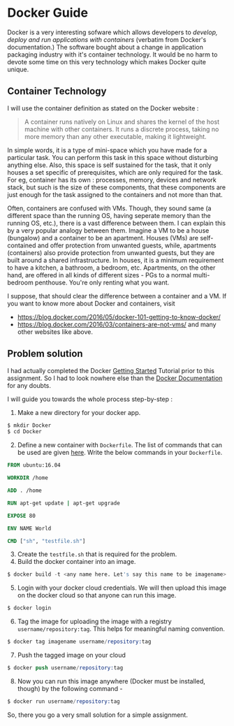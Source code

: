 # Docker Guide

Docker is a very interesting sofware which allows developers to *develop, deploy and run applications with containers* (verbatim from Docker's documentation.) The software bought about a change in application packaging industry with it's container technology. It would be no harm to devote some time on this very technology which makes Docker quite unique.

## Container Technology
I will use the container definition as stated on the Docker website :
> A container runs natively on Linux and shares the kernel of the host machine with other containers. It runs a discrete process, taking no more memory than any other executable, making it lightweight.

In simple words, it is a type of mini-space which you have made for a particular task. You can perform this task in this space without disturbing anything else. Also, this space is self sustained for the task, that it only houses a set specific of prerequisites, which are only required for the task. For eg, container has its own : processes, memory, devices and network stack, but such is the size of these components, that these components are just enough for the task assigned to the containers and not more than that.

Often, containers are confused with VMs. Though, they sound same (a different space than the running OS, having seperate memory than the running OS, etc.), there is a vast difference between them. I can explain this by a very popular analogy between them. Imagine a VM to be a house (bungalow) and a container to be an apartment. Houses (VMs) are self-contained and offer protection from unwanted guests, while, apartments (containers) also provide protection from unwanted guests, but they are built around a shared infrastructure. In houses, it is a minimum requirement to have a kitchen, a bathroom, a bedroom, etc. Apartments, on the other hand, are offered in all kinds of different sizes - PGs to a normal multi-bedroom penthouse. You're only renting what you want.

I suppose, that should clear the difference between a container and a VM. If you want to know more about Docker and containers, visit
* https://blog.docker.com/2016/05/docker-101-getting-to-know-docker/
* https://blog.docker.com/2016/03/containers-are-not-vms/
and many other websites like above.

## Problem solution
I had actually completed the Docker [Getting Started](https://docs.docker.com/get-started/) Tutorial prior to this assignment. So I had to look nowhere else than the [Docker Documentation](https://docs.docker.com) for any doubts.

I will guide you towards the whole process step-by-step :
1. Make a new directory for your docker app.
```s
$ mkdir Docker
$ cd Docker
```
2. Define a new container with `Dockerfile`. The list of commands that can be used are given [here](https://docs.docker.com/engine/reference/builder/#environment-replacement). Write the below commands in your `Dockerfile`.
```dockerfile
FROM ubuntu:16.04

WORKDIR	/home

ADD . /home

RUN apt-get update | apt-get upgrade

EXPOSE 80

ENV NAME World

CMD ["sh", "testfile.sh"]
```
3. Create the `testfile.sh` that is required for the problem.
4. Build the docker container into an image.
```s
$ docker build -t <any name here. Let's say this name to be imagename>
```
5. Login with your docker cloud credentials. We will then upload this image on the docker cloud so that anyone can run this image.
```s
$ docker login
```
6. Tag the image for uploading the image with a registry `username/repository:tag`. This helps for meaningful naming convention.
```s
$ docker tag imagename username/repository:tag
```
7. Push the tagged image on your cloud
```s
$ docker push username/repository:tag
```
8. Now you can run this image anywhere (Docker must be installed, though) by the following command -
```s
$ docker run username/repository:tag
```

So, there you go a very small solution for a simple assignment.